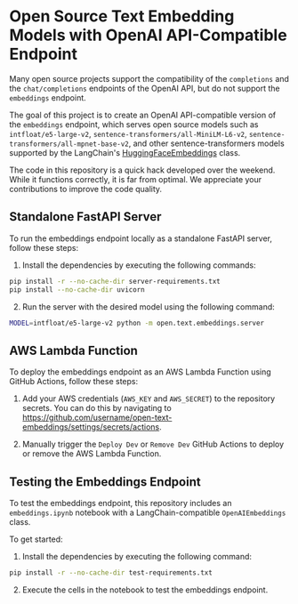 # Open Source Text Embedding Models with OpenAI API-Compatible Endpoint

Many open source projects support the compatibility of the `completions` and the `chat/completions` endpoints of the OpenAI API, but do not support the `embeddings` endpoint.

The goal of this project is to create an OpenAI API-compatible version of the `embeddings` endpoint, which serves open source models such as `intfloat/e5-large-v2`, `sentence-transformers/all-MiniLM-L6-v2`, `sentence-transformers/all-mpnet-base-v2`, and other sentence-transformers models supported by the LangChain's [HuggingFaceEmbeddings](https://api.python.langchain.com/en/latest/embeddings/langchain.embeddings.huggingface.HuggingFaceEmbeddings.html) class.

The code in this repository is a quick hack developed over the weekend. While it functions correctly, it is far from optimal. We appreciate your contributions to improve the code quality.

## Standalone FastAPI Server

To run the embeddings endpoint locally as a standalone FastAPI server, follow these steps:

1. Install the dependencies by executing the following commands:

```bash
pip install -r --no-cache-dir server-requirements.txt
pip install --no-cache-dir uvicorn
```

2. Run the server with the desired model using the following command:

```bash
MODEL=intfloat/e5-large-v2 python -m open.text.embeddings.server
```

## AWS Lambda Function

To deploy the embeddings endpoint as an AWS Lambda Function using GitHub Actions, follow these steps:

1. Add your AWS credentials (`AWS_KEY` and `AWS_SECRET`) to the repository secrets. You can do this by navigating to https://github.com/username/open-text-embeddings/settings/secrets/actions.

2. Manually trigger the `Deploy Dev` or `Remove Dev` GitHub Actions to deploy or remove the AWS Lambda Function.

## Testing the Embeddings Endpoint

To test the embeddings endpoint, this repository includes an `embeddings.ipynb` notebook with a LangChain-compatible `OpenAIEmbeddings` class.

To get started:

1. Install the dependencies by executing the following command:

```bash
pip install -r --no-cache-dir test-requirements.txt
```

2. Execute the cells in the notebook to test the embeddings endpoint.

